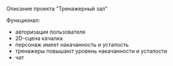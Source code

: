 Описание проекта "Тренажерный зал"

Функционал:

* авторизация пользователя
* 2D-сцена качалка
* персонаж имеет накачанность и усталость
* тренажеры повышают уровень накачанности и усталости
* чат

